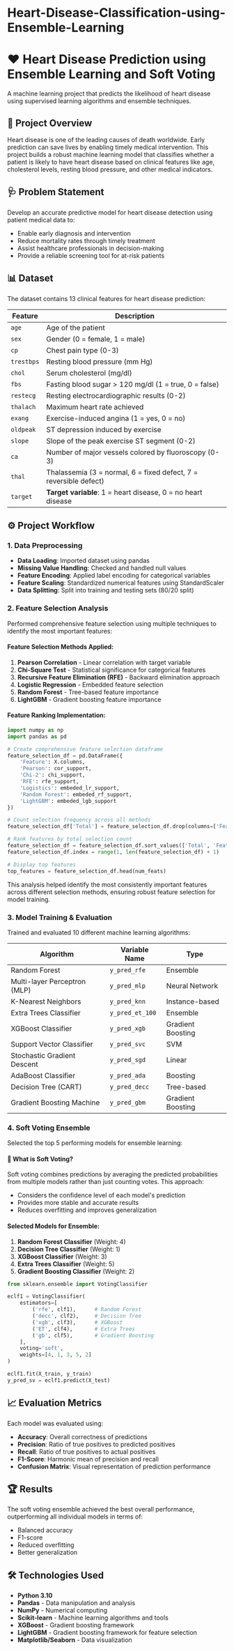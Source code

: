# Heart-Disease-Classification-using-Ensemble-Learning

# ❤️ Heart Disease Prediction using Ensemble Learning and Soft Voting

A machine learning project that predicts the likelihood of heart disease using supervised learning algorithms and ensemble techniques.

## 🚀 Project Overview

Heart disease is one of the leading causes of death worldwide. Early prediction can save lives by enabling timely medical intervention. This project builds a robust machine learning model that classifies whether a patient is likely to have heart disease based on clinical features like age, cholesterol levels, resting blood pressure, and other medical indicators.

## 🩺 Problem Statement

Develop an accurate predictive model for heart disease detection using patient medical data to:
- Enable early diagnosis and intervention
- Reduce mortality rates through timely treatment
- Assist healthcare professionals in decision-making
- Provide a reliable screening tool for at-risk patients

## 📊 Dataset

The dataset contains 13 clinical features for heart disease prediction:

| Feature | Description |
|---------|-------------|
| `age` | Age of the patient |
| `sex` | Gender (0 = female, 1 = male) |
| `cp` | Chest pain type (0-3) |
| `trestbps` | Resting blood pressure (mm Hg) |
| `chol` | Serum cholesterol (mg/dl) |
| `fbs` | Fasting blood sugar > 120 mg/dl (1 = true, 0 = false) |
| `restecg` | Resting electrocardiographic results (0-2) |
| `thalach` | Maximum heart rate achieved |
| `exang` | Exercise-induced angina (1 = yes, 0 = no) |
| `oldpeak` | ST depression induced by exercise |
| `slope` | Slope of the peak exercise ST segment (0-2) |
| `ca` | Number of major vessels colored by fluoroscopy (0-3) |
| `thal` | Thalassemia (3 = normal, 6 = fixed defect, 7 = reversible defect) |
| `target` | **Target variable**: 1 = heart disease, 0 = no heart disease |

## ⚙️ Project Workflow

### 1. Data Preprocessing
- **Data Loading**: Imported dataset using pandas
- **Missing Value Handling**: Checked and handled null values
- **Feature Encoding**: Applied label encoding for categorical variables
- **Feature Scaling**: Standardized numerical features using StandardScaler
- **Data Splitting**: Split into training and testing sets (80/20 split)

### 2. Feature Selection Analysis

Performed comprehensive feature selection using multiple techniques to identify the most important features:

#### Feature Selection Methods Applied:
1. **Pearson Correlation** - Linear correlation with target variable
2. **Chi-Square Test** - Statistical significance for categorical features
3. **Recursive Feature Elimination (RFE)** - Backward elimination approach
4. **Logistic Regression** - Embedded feature selection
5. **Random Forest** - Tree-based feature importance
6. **LightGBM** - Gradient boosting feature importance

#### Feature Ranking Implementation:
```python
import numpy as np
import pandas as pd

# Create comprehensive feature selection dataframe
feature_selection_df = pd.DataFrame({
    'Feature': X.columns,
    'Pearson': cor_support,
    'Chi-2': chi_support,
    'RFE': rfe_support,
    'Logistics': embeded_lr_support,
    'Random Forest': embeded_rf_support,
    'LightGBM': embeded_lgb_support
})

# Count selection frequency across all methods
feature_selection_df['Total'] = feature_selection_df.drop(columns=['Feature']).sum(axis=1)

# Rank features by total selection count
feature_selection_df = feature_selection_df.sort_values(['Total', 'Feature'], ascending=False)
feature_selection_df.index = range(1, len(feature_selection_df) + 1)

# Display top features
top_features = feature_selection_df.head(num_feats)
```

This analysis helped identify the most consistently important features across different selection methods, ensuring robust feature selection for model training.

### 3. Model Training & Evaluation

Trained and evaluated 10 different machine learning algorithms:

| Algorithm | Variable Name | Type |
|-----------|---------------|------|
| Random Forest | `y_pred_rfe` | Ensemble |
| Multi-layer Perceptron (MLP) | `y_pred_mlp` | Neural Network |
| K-Nearest Neighbors | `y_pred_knn` | Instance-based |
| Extra Trees Classifier | `y_pred_et_100` | Ensemble |
| XGBoost Classifier | `y_pred_xgb` | Gradient Boosting |
| Support Vector Classifier | `y_pred_svc` | SVM |
| Stochastic Gradient Descent | `y_pred_sgd` | Linear |
| AdaBoost Classifier | `y_pred_ada` | Boosting |
| Decision Tree (CART) | `y_pred_decc` | Tree-based |
| Gradient Boosting Machine | `y_pred_gbm` | Gradient Boosting |

### 4. Soft Voting Ensemble

Selected the top 5 performing models for ensemble learning:

#### 🧠 What is Soft Voting?
Soft voting combines predictions by averaging the predicted probabilities from multiple models rather than just counting votes. This approach:
- Considers the confidence level of each model's prediction
- Provides more stable and accurate results
- Reduces overfitting and improves generalization

#### Selected Models for Ensemble:
1. **Random Forest Classifier** (Weight: 4)
2. **Decision Tree Classifier** (Weight: 1)
3. **XGBoost Classifier** (Weight: 3)
4. **Extra Trees Classifier** (Weight: 5)
5. **Gradient Boosting Classifier** (Weight: 2)

```python
from sklearn.ensemble import VotingClassifier

eclf1 = VotingClassifier(
    estimators=[
        ('rfe', clf1),      # Random Forest
        ('decc', clf2),     # Decision Tree
        ('xgb', clf3),      # XGBoost
        ('ET', clf4),       # Extra Trees
        ('gb', clf5),       # Gradient Boosting
    ],
    voting='soft',
    weights=[4, 1, 3, 5, 2]
)

eclf1.fit(X_train, y_train)
y_pred_sv = eclf1.predict(X_test)
```

## 📈 Evaluation Metrics

Each model was evaluated using:

- **Accuracy**: Overall correctness of predictions
- **Precision**: Ratio of true positives to predicted positives
- **Recall**: Ratio of true positives to actual positives
- **F1-Score**: Harmonic mean of precision and recall
- **Confusion Matrix**: Visual representation of prediction performance

## 🏆 Results

The soft voting ensemble achieved the best overall performance, outperforming all individual models in terms of:
- Balanced accuracy
- F1-score
- Reduced overfitting
- Better generalization

## 🛠️ Technologies Used

- **Python 3.10**
- **Pandas** - Data manipulation and analysis
- **NumPy** - Numerical computing
- **Scikit-learn** - Machine learning algorithms and tools
- **XGBoost** - Gradient boosting framework
- **LightGBM** - Gradient boosting framework for feature selection
- **Matplotlib/Seaborn** - Data visualization

